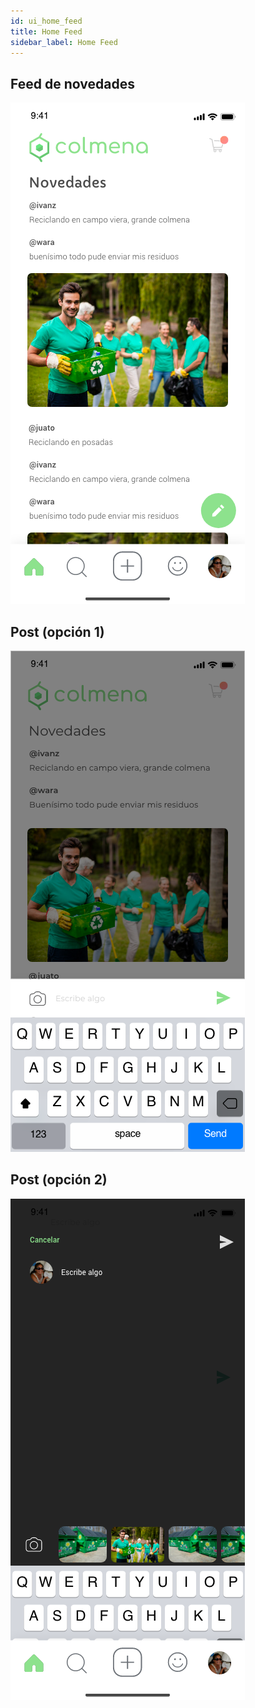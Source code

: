 ```yaml
---
id: ui_home_feed
title: Home Feed
sidebar_label: Home Feed
---
```

## Feed de novedades
![](assets/ui/home_feed/Home0.png)
## Post (opción 1)
![](assets/ui/home_feed/Home1.png)
## Post (opción 2)
![](assets/ui/home_feed/Home2.png)
